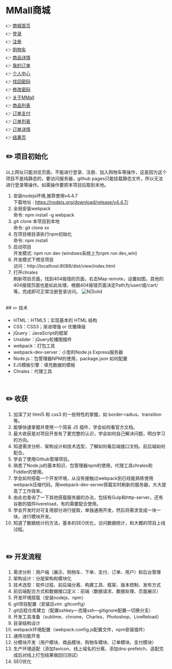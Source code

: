 # MMall商城

👉 [商城首页](https://chasen8.github.io/MMall/dist/view/index.html)<br>
👉 [登录](https://chasen8.github.io/MMall/dist/view/user-login.html)<br>
👉 [注册](https://chasen8.github.io/MMall/dist/view/user-register.html)<br>
👉 [购物车](https://chasen8.github.io/MMall/dist/view/cart.html)<br>
👉 [商品详情](https://chasen8.github.io/MMall/dist/view/detail.html)<br>
👉 [我的订单](https://chasen8.github.io/MMall/dist/view/order-list.html)<br>
👉 [个人中心](https://chasen8.github.io/MMall/dist/view/user-center.html)<br>
👉 [找回密码](https://chasen8.github.io/MMall/dist/view/user-pass-reset.html)<br>
👉 [修改密码](https://chasen8.github.io/MMall/dist/view/user-pass-update.html)<br>
👉 [关于MMall](https://chasen8.github.io/MMall/dist/view/about.html)<br>
👉 [商品列表](https://chasen8.github.io/MMall/dist/view/list.html?keyword=%E6%89%8B%E6%9C%BA)<br>
👉 [订单支付](https://chasen8.github.io/MMall/dist/view/payment.html)<br>
👉 [订单列表](https://chasen8.github.io/MMall/dist/view/order-list.html)<br>
👉 [订单详情](https://chasen8.github.io/MMall/dist/view/order-detail.html)<br>
👉 [结果页](https://chasen8.github.io/MMall/dist/view/result.html)<br>

## ✏️ 项目初始化
以上网址只能浏览页面，不能进行登录、注册、加入购物车等操作，这是因为这个项目不是纯静态的，要访问服务器，github pages只能挂载静态文件，所以无法进行登录等操作。如需操作要把本项目拉取到本地。

1. 安装nodejs环境,推荐使用v4.4.7<br>
下载地址 : https://nodejs.org/download/release/v4.4.7/ 
1. 全局安装webpack<br>
命令: npm install -g webpack
1. git clone 本项目到本地<br>
命令: git clone xx
1. 在项目根目录执行npm初始化<br>
命令: npm install
1. 启动项目<br>
开发模式: npm run dev (windows系统上为npm run dev_win)
1. 开发模式下预览项目<br>
访问：http://localhost:8088/dist/view/index.html
1. 打开chrales<br>
刷新项目页面，找到404报错的页面，右击Map remote，设置如图，其他的404报错页面也是如此处理，根据404报错页面决定Path为/user/或/cart/等。完成即可正常注册登录访问。
![N|Solid](http://m.qpic.cn/psb?/V14DPIsG3ADUGY/XkpQnu5YKP5Wa9iofwhjChouD8bmD0HdkwYAvgOnhR4!/b/dGcBAAAAAAAA&bo=iAM7AgAAAAADJ7A!&rf=viewer_4)


<br>
## ✏️ 技术

- HTML：HTML5；实现基本的 HTML 结构
- CSS：CSS3；渐进增强 or 优雅降级
- jQuery：JavaScript的框架
- Unslider：jQuery轮播图插件
- webpack：打包工具
- webpack-dev-server：小型的Node.js Express服务器
- Node.js：包管理器NPM的使用，package.json 如何配置
- EJS模板引擎：填充数据的模板
- Chrales：代理工具
<br>

## ✏️ 收获

1. 加深了对 html5 和 css3 的一些特性的掌握，如 border-radius、transition 等。
1. 能够快速掌握并使用一个简易 JS 插件，学会如何看官方文档。
1. 最大收获是对项目开发有了更完整的认识，学会如何自己解决问题，明白学习的方向。
1. 知道需求分析、架构设计和技术选型，了解如何看后端接口文档，前后端如何配合。
1. 学会了使用Github管理项目。
1. 熟悉了Node.js的基本知识、包管理器npm的使用，代理工具chrales和Fiddler的使用。
1. 学会如何搭载一个开发环境，从没有接触过webpack到已经能熟练使用webpack压缩代码，用webpack-dev-server搭载实时刷新的服务器，大大提高了工作效率。
1. 由此也查询了一下其他搭载服务器的办法，包括有Gulp和http-server，还有谷歌的插件livereload，有的需要配合使用。
1. 学会开发时对可复用部分进行提取，单独通用开发，然后将需求变成一块一块，进行模块开发。
1. 知道了数据统计的方法，基本的SEO优化，访问数据统计，和大概的项目上线过程。
<br>

## ✏️ 开发流程

1. 需求分析：用户端（展示、购物车、下单、支付、订单、用户）和后台管理
1. 架构设计：分层架构和模块化
1. 技术选型：软件过程、前后端分离、构建工具、框架、版本控制、发布方式
1. 前后端配合方式和数据接口定义：前端（数据请求、数据处理、页面展示）
1. 开发环境搭载（安装nodejs、npm）
1. git项目配置（安装后vim .gitconfig）
1. git远程仓库建立（配置sshkey—克隆ssh—gitignore配置—切换分支）
1. 开发工具准备（sublime、chrome、Charles、Photoshop、LiveReload）
1. 目录结构设计
1. webpack环境配置（webpack.config.js配置文件，npm安装插件）
1. 通用功能开发
1. 分模块开发（用户模块、商品模块、购物车模块、订单模块、支付模块）
1. 生产环境适配（添加favicon、线上域名的分离、添加dns-prefetch、适配完成后对线上打包结果做回归测试）
1. SEO优化

